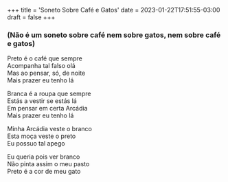 +++
title = 'Soneto Sobre Café e Gatos'
date = 2023-01-22T17:51:55-03:00
draft = false
+++

### (Não é um soneto sobre café nem sobre gatos, nem sobre café e gatos)

Preto é o café que sempre  
Acompanha tal falso olá  
Mas ao pensar, só, de noite  
Mais prazer eu tenho lá  

Branca é a roupa que sempre  
Estás a vestir se estás lá  
Em pensar em certa Arcádia  
Mais prazer eu tenho lá  

Minha Arcádia veste o branco  
Esta moça veste o preto  
Eu possuo tal apego  

Eu queria pois ver branco  
Não pinta assim o meu pasto  
Preto é a cor de meu gato  
